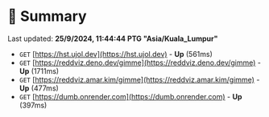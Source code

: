 # 📖 Summary
Last updated: **25/9/2024, 11:44:44 PTG "Asia/Kuala_Lumpur"**

- `GET` [https://hst.ujol.dev](https://hst.ujol.dev) - **Up** (561ms)
- `GET` [https://reddviz.deno.dev/gimme](https://reddviz.deno.dev/gimme) - **Up** (1711ms)
- `GET` [https://reddviz.amar.kim/gimme](https://reddviz.amar.kim/gimme) - **Up** (477ms)
- `GET` [https://dumb.onrender.com](https://dumb.onrender.com) - **Up** (397ms)
